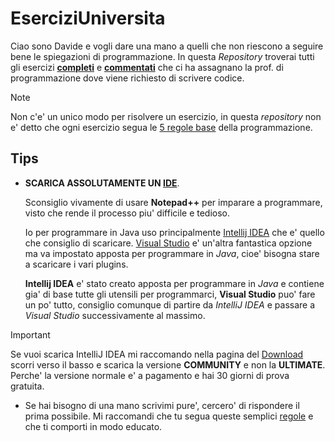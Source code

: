 # EserciziUniversita

Ciao sono Davide e vogli dare una mano a quelli che non riescono a seguire bene le spiegazioni di programmazione. 
In questa _Repository_ troverai tutti gli esercizi <ins>__completi__</ins> e <ins>__commentati__</ins> che ci ha assagnano la prof. di programmazione dove viene richiesto di scrivere codice.

> [!NOTE]
> Non c'e' un unico modo per risolvere un esercizio, in questa _repository_ non e' detto che ogni esercizio segua le [5 regole base](https://wou.edu/las/cs/csclasses/cs161/Lectures/rulesofthumb.html) della programmazione.

## Tips
- __SCARICA ASSOLUTAMENTE UN [IDE](https://it.wikipedia.org/wiki/Ambiente_di_sviluppo_integrato)__.

    Sconsiglio vivamente di usare __Notepad++__ per imparare a programmare, visto che rende il processo piu' difficile e tedioso.

    Io per programmare in Java uso principalmente [Intellij IDEA](https://www.jetbrains.com/idea/) che e' quello che consiglio di scaricare.
    [Visual Studio](https://code.visualstudio.com/download) e' un'altra fantastica opzione ma va impostato apposta per programmare in _Java_, cioe' bisogna stare a scaricare i vari plugins. 

    __Intellij IDEA__ e' stato creato apposta per programmare in _Java_ e contiene gia' di base tutte gli utensili per programmarci, __Visual Studio__ puo' fare un po' tutto, consiglio comunque di partire da _IntelliJ IDEA_ e passare a _Visual Studio_ successivamente al massimo.
> [!IMPORTANT]
> Se vuoi scarica IntelliJ IDEA mi raccomando nella pagina del [Download](https://www.jetbrains.com/idea/download/?section=windows) scorri verso il basso e scarica la versione __COMMUNITY__ e non la __ULTIMATE__. Perche' la versione normale e' a pagamento e hai 30 giorni di prova gratuita.

- Se hai bisogno di una mano scrivimi pure', cercero' di rispondere il prima possibile. Mi raccomandi che tu segua queste semplici [regole](https://nohello.net/it/) e che ti comporti in modo educato. 
